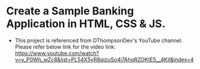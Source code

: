 # Create a Sample Banking Application in HTML, CSS & JS.

- This project is referenced from DThompsonDev's YouTube channel. Please refer below link for the video link: https://www.youtube.com/watch?v=y_P0Wh_wZc8&list=PL54X5yR8qizuSo4i7AhqRZOKtE5__4KiI&index=4
